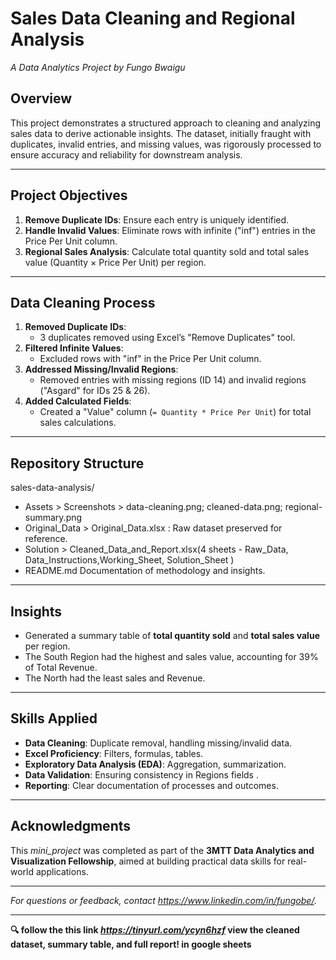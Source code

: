 # Sales Data Cleaning and Regional Analysis  
*A Data Analytics Project by Fungo Bwaigu*  

## Overview  
This project demonstrates a structured approach to cleaning and analyzing sales data to derive actionable insights. 
The dataset, initially fraught with duplicates, invalid entries, and missing values, was rigorously processed
 to ensure accuracy and reliability for downstream analysis.  

---

## Project Objectives  
1. **Remove Duplicate IDs**: Ensure each entry is uniquely identified.  
2. **Handle Invalid Values**: Eliminate rows with infinite ("inf") entries in the Price Per Unit column.  
3. **Regional Sales Analysis**: Calculate total quantity sold and total sales value (Quantity × Price Per Unit) per region.  

---

## Data Cleaning Process  
1. **Removed Duplicate IDs**:  
   - 3 duplicates removed using Excel’s "Remove Duplicates" tool.  
2. **Filtered Infinite Values**:  
   - Excluded rows with "inf" in the Price Per Unit column.  
3. **Addressed Missing/Invalid Regions**:  
   - Removed entries with missing regions (ID 14) and invalid regions ("Asgard" for IDs 25 & 26).  
4. **Added Calculated Fields**:  
   - Created a "Value" column (`= Quantity * Price Per Unit`) for total sales calculations.  

---

## Repository Structure 

sales-data-analysis/

- Assets > Screenshots > data-cleaning.png; cleaned-data.png; regional-summary.png
- Original_Data >  Original_Data.xlsx : Raw dataset preserved for reference.
- Solution > Cleaned_Data_and_Report.xlsx(4 sheets - Raw_Data, Data_Instructions,Working_Sheet, Solution_Sheet )  
- README.md Documentation of methodology and insights.
  

---

## Insights  
- Generated a summary table of **total quantity sold** and **total sales value** per region.  
- The South Region had the highest and sales value, accounting for 39% of Total Revenue. 
- The North had the least sales and Revenue. 

---


## Skills Applied  
- **Data Cleaning**: Duplicate removal, handling missing/invalid data.  
- **Excel Proficiency**: Filters, formulas, tables.  
- **Exploratory Data Analysis (EDA)**: Aggregation, summarization.  
- **Data Validation**: Ensuring consistency in Regions fields .  
- **Reporting**: Clear documentation of processes and outcomes.  

---

## Acknowledgments  
This *mini_project* was completed as part of the **3MTT Data Analytics and Visualization Fellowship**,
 aimed at building practical data skills for real-world applications.  

---

*For questions or feedback, contact https://www.linkedin.com/in/fungobe/.*  

---  

**🔍 follow the this link *https://tinyurl.com/ycyn6hzf*  view the cleaned dataset, summary table, and full report! in google sheets**  


  